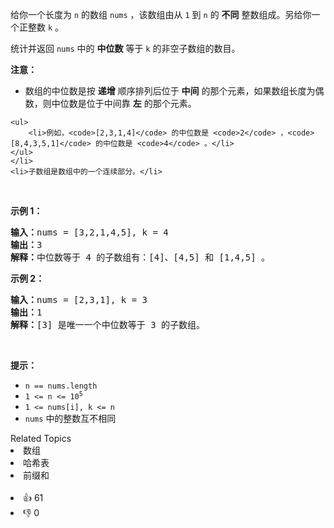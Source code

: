 <p>给你一个长度为 <code>n</code> 的数组 <code>nums</code> ，该数组由从 <code>1</code> 到 <code>n</code> 的 <strong>不同</strong> 整数组成。另给你一个正整数 <code>k</code> 。</p>

<p>统计并返回 <code>nums</code> 中的 <strong>中位数</strong> 等于 <code>k</code> 的非空子数组的数目。</p>

<p><strong>注意：</strong></p>

<ul> 
 <li>数组的中位数是按 <strong>递增</strong> 顺序排列后位于 <strong>中间</strong> 的那个元素，如果数组长度为偶数，则中位数是位于中间靠 <strong>左</strong> 的那个元素。 </li>
</ul>

    <ul>
    	<li>例如，<code>[2,3,1,4]</code> 的中位数是 <code>2</code> ，<code>[8,4,3,5,1]</code> 的中位数是 <code>4</code> 。</li>
    </ul>
    </li>
    <li>子数组是数组中的一个连续部分。</li>


<p>&nbsp;</p>

<p><strong>示例 1：</strong></p>

<pre>
<strong>输入：</strong>nums = [3,2,1,4,5], k = 4
<strong>输出：</strong>3
<strong>解释：</strong>中位数等于 4 的子数组有：[4]、[4,5] 和 [1,4,5] 。
</pre>

<p><strong>示例 2：</strong></p>

<pre>
<strong>输入：</strong>nums = [2,3,1], k = 3
<strong>输出：</strong>1
<strong>解释：</strong>[3] 是唯一一个中位数等于 3 的子数组。
</pre>

<p>&nbsp;</p>

<p><strong>提示：</strong></p>

<ul> 
 <li><code>n == nums.length</code></li> 
 <li><code>1 &lt;= n &lt;= 10<sup>5</sup></code></li> 
 <li><code>1 &lt;= nums[i], k &lt;= n</code></li> 
 <li><code>nums</code> 中的整数互不相同</li> 
</ul>

<div><div>Related Topics</div><div><li>数组</li><li>哈希表</li><li>前缀和</li></div></div><br><div><li>👍 61</li><li>👎 0</li></div>